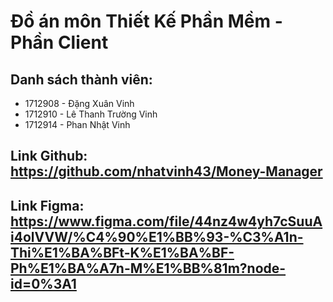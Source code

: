 # Đồ án môn Thiết Kế Phần Mềm - Phần Client
## Danh sách thành viên:
- 1712908 - Đặng Xuân Vinh
- 1712910 - Lê Thanh Trường Vinh
- 1712914 - Phan Nhật Vinh

## Link Github: https://github.com/nhatvinh43/Money-Manager
## Link Figma: https://www.figma.com/file/44nz4w4yh7cSuuAi4olVVW/%C4%90%E1%BB%93-%C3%A1n-Thi%E1%BA%BFt-K%E1%BA%BF-Ph%E1%BA%A7n-M%E1%BB%81m?node-id=0%3A1
